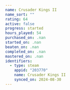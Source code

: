 ```yaml
---
name: Crusader Kings II
name_sort: ""
rating: 64
active: false
progress: started
hours_played: 54
purchased_on: .nan
started_on: .nan
beaten_on: .nan
completed_on: .nan
mastered_on: .nan
identifiers:
  - type: steam
    appid: "203770"
    name: Crusader Kings II
    synced_on: 2024-08-30
---
```

